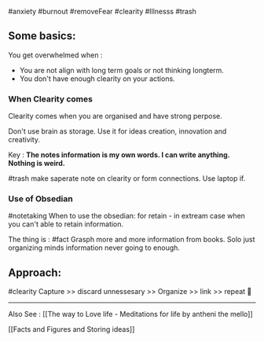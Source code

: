 
#anxiety #burnout #removeFear #clearity #Illnesss #trash 

## Some basics:
You get overwhelmed when :
- You are not align with long term goals or not thinking longterm.
- You don't have enough clearity on your actions.

### When Clearity comes 
Clearity comes when you are organised and have strong perpose.

Don't use brain as storage. Use it for ideas creation, innovation and creativity.

Key :
 **The notes information is my own words. I can write anything. Nothing is weird.**

#trash make saperate note on clearity or form connections. Use laptop if.
### Use of Obsedian 
#notetaking
When to use the obsedian: for retain - in extream case when you can't able to retain information.

The thing is :  #fact
Grasph more and more information from books. Solo just organizing minds information never going to enough. 


## Approach:   
#clearity 
Capture >> discard unnessesary >> Organize >> link >> repeat 🔁 

----

Also See :
[[The way to Love life - Meditations for life by antheni the mello]]

[[Facts and Figures and Storing ideas]]

